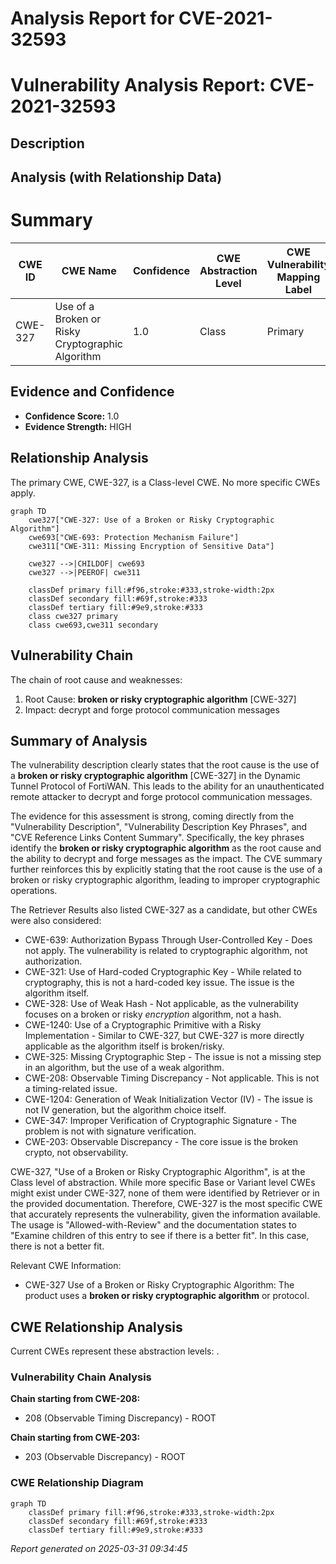 # Analysis Report for CVE-2021-32593

# Vulnerability Analysis Report: CVE-2021-32593

## Description



## Analysis (with Relationship Data)

# Summary
| CWE ID | CWE Name | Confidence | CWE Abstraction Level | CWE Vulnerability Mapping Label | CWE-Vulnerability Mapping Notes |
|---|---|---|---|---|---|
| CWE-327 | Use of a Broken or Risky Cryptographic Algorithm | 1.0 | Class | Primary | Allowed-with-Review |

## Evidence and Confidence

*   **Confidence Score:** 1.0
*   **Evidence Strength:** HIGH

## Relationship Analysis
The primary CWE, CWE-327, is a Class-level CWE. No more specific CWEs apply.

```mermaid
graph TD
    cwe327["CWE-327: Use of a Broken or Risky Cryptographic Algorithm"]
    cwe693["CWE-693: Protection Mechanism Failure"]
    cwe311["CWE-311: Missing Encryption of Sensitive Data"]
    
    cwe327 -->|CHILDOF| cwe693
    cwe327 -->|PEEROF| cwe311
    
    classDef primary fill:#f96,stroke:#333,stroke-width:2px
    classDef secondary fill:#69f,stroke:#333
    classDef tertiary fill:#9e9,stroke:#333
    class cwe327 primary
    class cwe693,cwe311 secondary
```

## Vulnerability Chain
The chain of root cause and weaknesses:
1.  Root Cause: **broken or risky cryptographic algorithm** [CWE-327]
2.  Impact: decrypt and forge protocol communication messages

## Summary of Analysis
The vulnerability description clearly states that the root cause is the use of a **broken or risky cryptographic algorithm** [CWE-327] in the Dynamic Tunnel Protocol of FortiWAN. This leads to the ability for an unauthenticated remote attacker to decrypt and forge protocol communication messages.

The evidence for this assessment is strong, coming directly from the "Vulnerability Description", "Vulnerability Description Key Phrases", and "CVE Reference Links Content Summary". Specifically, the key phrases identify the **broken or risky cryptographic algorithm** as the root cause and the ability to decrypt and forge messages as the impact. The CVE summary further reinforces this by explicitly stating that the root cause is the use of a broken or risky cryptographic algorithm, leading to improper cryptographic operations.

The Retriever Results also listed CWE-327 as a candidate, but other CWEs were also considered:
*   CWE-639: Authorization Bypass Through User-Controlled Key - Does not apply. The vulnerability is related to cryptographic algorithm, not authorization.
*   CWE-321: Use of Hard-coded Cryptographic Key - While related to cryptography, this is not a hard-coded key issue. The issue is the algorithm itself.
*   CWE-328: Use of Weak Hash - Not applicable, as the vulnerability focuses on a broken or risky *encryption* algorithm, not a hash.
*   CWE-1240: Use of a Cryptographic Primitive with a Risky Implementation - Similar to CWE-327, but CWE-327 is more directly applicable as the algorithm itself is broken/risky.
*   CWE-325: Missing Cryptographic Step - The issue is not a missing step in an algorithm, but the use of a weak algorithm.
*   CWE-208: Observable Timing Discrepancy - Not applicable. This is not a timing-related issue.
*   CWE-1204: Generation of Weak Initialization Vector (IV) - The issue is not IV generation, but the algorithm choice itself.
*   CWE-347: Improper Verification of Cryptographic Signature - The problem is not with signature verification.
*   CWE-203: Observable Discrepancy - The core issue is the broken crypto, not observability.

CWE-327, "Use of a Broken or Risky Cryptographic Algorithm", is at the Class level of abstraction. While more specific Base or Variant level CWEs might exist under CWE-327, none of them were identified by Retriever or in the provided documentation. Therefore, CWE-327 is the most specific CWE that accurately represents the vulnerability, given the information available. The usage is "Allowed-with-Review" and the documentation states to "Examine children of this entry to see if there is a better fit". In this case, there is not a better fit.

Relevant CWE Information:
- CWE-327 Use of a Broken or Risky Cryptographic Algorithm: The product uses a **broken or risky cryptographic algorithm** or protocol.


## CWE Relationship Analysis

Current CWEs represent these abstraction levels: .


### Vulnerability Chain Analysis

**Chain starting from CWE-208:**
- 208 (Observable Timing Discrepancy) - ROOT


**Chain starting from CWE-203:**
- 203 (Observable Discrepancy) - ROOT



### CWE Relationship Diagram

```mermaid
graph TD
    classDef primary fill:#f96,stroke:#333,stroke-width:2px
    classDef secondary fill:#69f,stroke:#333
    classDef tertiary fill:#9e9,stroke:#333
```



*Report generated on 2025-03-31 09:34:45*
